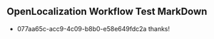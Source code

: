## OpenLocalization Workflow Test MarkDown
* 077aa65c-acc9-4c09-b8b0-e58e649fdc2a 
thanks!<!--HONumber=Mar16_HO2-->
